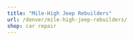 ```yaml
---
title: "Mile-High Jeep Rebuilders"
url: /denver/mile-high-jeep-rebuilders/
shop: car repair
---
```

